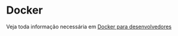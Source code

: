 # Docker

Veja toda informação necessária em [Docker para desenvolvedores](https://github.com/gomex/docker-para-desenvolvedores)